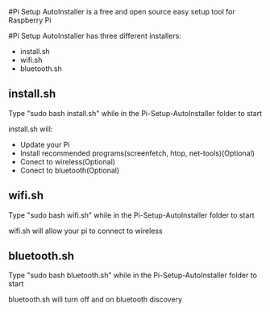 #Pi Setup AutoInstaller is a free and open source easy setup tool for Raspberry Pi

#Pi Setup AutoInstaller has three different installers:

 - install.sh
 - wifi.sh
 - bluetooth.sh

## install.sh
Type "sudo bash install.sh" while in the Pi-Setup-AutoInstaller folder to start

install.sh will:

 - Update your Pi 
 - Install recommended programs(screenfetch, htop, net-tools)(Optional)
 - Conect to wireless(Optional)
 - Conect to bluetooth(Optional)

## wifi.sh
Type "sudo bash wifi.sh" while in the Pi-Setup-AutoInstaller folder to start

wifi.sh will allow your pi to connect to wireless

## bluetooth.sh
Type "sudo bash bluetooth.sh" while in the Pi-Setup-AutoInstaller folder to start

bluetooth.sh will turn off and on bluetooth discovery
